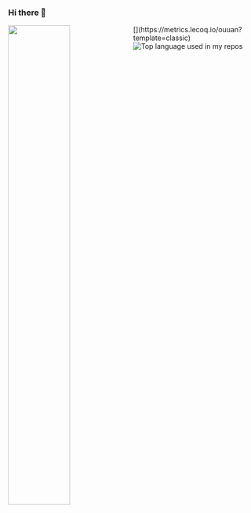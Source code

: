 ### Hi there 👋

<!--
**Li-Shuangzhi/Li-Shuangzhi** is a ✨ _special_ ✨ repository because its `README.md` (this file) appears on your GitHub profile.

Here are some ideas to get you started:

- 🔭 I’m currently working on ...
- 🌱 I’m currently learning ...
- 👯 I’m looking to collaborate on ...
- 🤔 I’m looking for help with ...
- 💬 Ask me about ...
- 📫 How to reach me: ...
- 😄 Pronouns: ...
- ⚡ Fun fact: ...
-->
<div>
 [<img align="left" width="50%" src="https://github-readme-stats-ouuan.vercel.app/api?username=Li-Shuangzhi&theme=dark&show_icons=true">](https://metrics.lecoq.io/ouuan?template=classic)
<img width="" src="https://github-readme-stats.vercel.app/api/top-langs/?username=Li-Shuangzhi&layout=compact&hide_title=1&card_width=300" alt="Top language used in my repos" />
</div>

